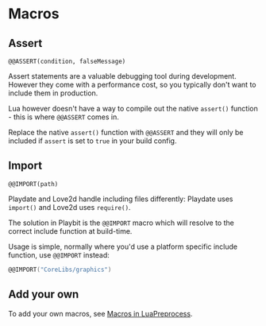 <!-- FIXME: relink incoming -->
# Macros

## Assert
`@@ASSERT(condition, falseMessage)`

Assert statements are a valuable debugging tool during development. However they come with a performance cost, so you typically don't want to include them in production. 

Lua however doesn't have a way to compile out the native `assert()` function - this is where `@@ASSERT` comes in.

Replace the native `assert()` function with `@@ASSERT` and they will only be included if `assert` is set to `true` in your build config.

## Import
`@@IMPORT(path)`

Playdate and Love2d handle including files differently: Playdate uses `import()` and Love2d uses `require()`.

The solution in Playbit is the `@@IMPORT` macro which will resolve to the correct include function at build-time. 

Usage is simple, normally where you'd use a platform specific include function, use `@@IMPORT` instead:
```lua
@@IMPORT("CoreLibs/graphics")
```

## Add your own
To add your own macros, see [Macros in LuaPreprocess](http://luapreprocess.refreezed.com/docs/extra-functionality/#insert-func).